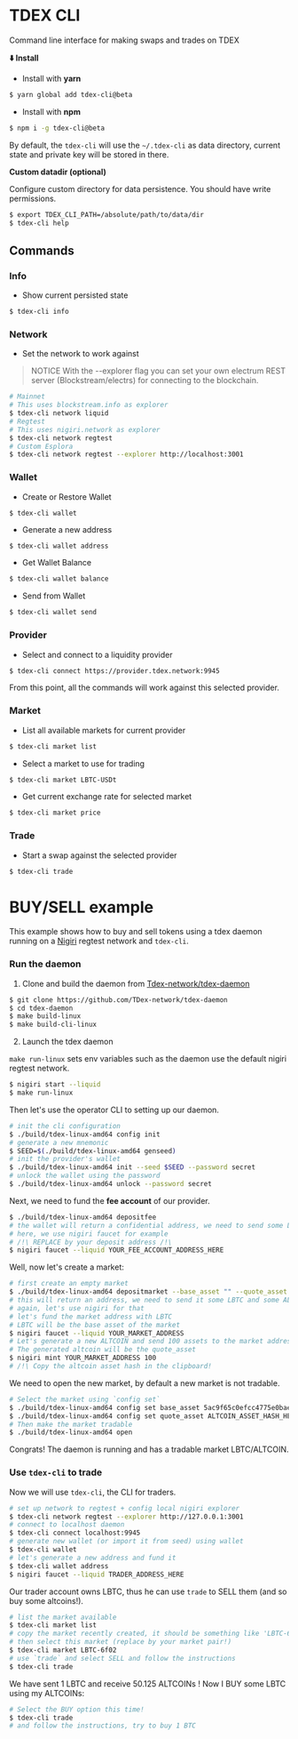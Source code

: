 # TDEX CLI

Command line interface for making swaps and trades on TDEX

**⬇️ Install**

* Install with **yarn**

```sh
$ yarn global add tdex-cli@beta
```

* Install with **npm**

```sh
$ npm i -g tdex-cli@beta
```

By default, the `tdex-cli` will use the `~/.tdex-cli` as data directory, current state and private key will be stored in there.

**Custom datadir (optional)**

Configure custom directory for data persistence. You should have write permissions.

```sh
$ export TDEX_CLI_PATH=/absolute/path/to/data/dir
$ tdex-cli help
```

## Commands

### Info

- Show current persisted state

```sh
$ tdex-cli info
```

### Network

- Set the network to work against

> NOTICE With the --explorer flag you can set your own electrum REST server (Blockstream/electrs) for connecting to the blockchain.

```sh
# Mainnet
# This uses blockstream.info as explorer
$ tdex-cli network liquid
# Regtest
# This uses nigiri.network as explorer
$ tdex-cli network regtest
# Custom Esplora
$ tdex-cli network regtest --explorer http://localhost:3001
```

### Wallet

- Create or Restore Wallet

```sh
$ tdex-cli wallet
```

- Generate a new address

```
$ tdex-cli wallet address
```

- Get Wallet Balance

```sh
$ tdex-cli wallet balance
```

- Send from Wallet

```sh
$ tdex-cli wallet send
```

### Provider

- Select and connect to a liquidity provider

```sh
$ tdex-cli connect https://provider.tdex.network:9945
```

From this point, all the commands will work against this selected provider.

### Market

- List all available markets for current provider

```sh
$ tdex-cli market list
```

- Select a market to use for trading

```sh
$ tdex-cli market LBTC-USDt
```

- Get current exchange rate for selected market

```sh
$ tdex-cli market price
```

### Trade

- Start a swap against the selected provider

```sh
$ tdex-cli trade
```

# BUY/SELL example

This example shows how to buy and sell tokens using a tdex daemon running on a [Nigiri](https://github.com/vulpemventures/nigiri) regtest network and `tdex-cli`.

### Run the daemon

1. Clone and build the daemon from [Tdex-network/tdex-daemon](https://github.com/TDex-network/tdex-daemon)

```sh
$ git clone https://github.com/TDex-network/tdex-daemon
$ cd tdex-daemon
$ make build-linux
$ make build-cli-linux
```

2. Launch the tdex daemon

`make run-linux` sets env variables such as the daemon use the default nigiri regtest network.

```sh
$ nigiri start --liquid
$ make run-linux
```

Then let's use the operator CLI to setting up our daemon.

```sh
# init the cli configuration
$ ./build/tdex-linux-amd64 config init
# generate a new mnemonic
$ SEED=$(./build/tdex-linux-amd64 genseed)
# init the provider's wallet
$ ./build/tdex-linux-amd64 init --seed $SEED --password secret
# unlock the wallet using the password
$ ./build/tdex-linux-amd64 unlock --password secret
```
Next, we need to fund the **fee account** of our provider. 

```sh
$ ./build/tdex-linux-amd64 depositfee
# the wallet will return a confidential address, we need to send some LBTC to this one
# here, we use nigiri faucet for example
# /!\ REPLACE by your deposit address /!\
$ nigiri faucet --liquid YOUR_FEE_ACCOUNT_ADDRESS_HERE
```

Well, now let's create a market:

```sh
# first create an empty market
$ ./build/tdex-linux-amd64 depositmarket --base_asset "" --quote_asset ""
# this will return an address, we need to send it some LBTC and some ALTCOIN
# again, let's use nigiri for that
# let's fund the market address with LBTC
# LBTC will be the base asset of the market
$ nigiri faucet --liquid YOUR_MARKET_ADDRESS
# Let's generate a new ALTCOIN and send 100 assets to the market address
# The generated altcoin will be the quote_asset
$ nigiri mint YOUR_MARKET_ADDRESS 100
# /!\ Copy the altcoin asset hash in the clipboard!
```

We need to open the new market, by default a new market is not tradable.

```sh
# Select the market using `config set`
$ ./build/tdex-linux-amd64 config set base_asset 5ac9f65c0efcc4775e0baec4ec03abdde22473cd3cf33c0419ca290e0751b225
$ ./build/tdex-linux-amd64 config set quote_asset ALTCOIN_ASSET_HASH_HERE
# Then make the market tradable
$ ./build/tdex-linux-amd64 open
```

Congrats! The daemon is running and has a tradable market LBTC/ALTCOIN.

### Use `tdex-cli` to trade

Now we will use `tdex-cli`, the CLI for traders.

```sh
# set up network to regtest + config local nigiri explorer
$ tdex-cli network regtest --explorer http://127.0.0.1:3001
# connect to localhost daemon
$ tdex-cli connect localhost:9945
# generate new wallet (or import it from seed) using wallet
$ tdex-cli wallet
# let's generate a new address and fund it
$ tdex-cli wallet address
$ nigiri faucet --liquid TRADER_ADDRESS_HERE
```

Our trader account owns LBTC, thus he can use `trade` to SELL them (and so buy some altcoins!).

```sh
# list the market available
$ tdex-cli market list
# copy the market recently created, it should be something like 'LBTC-6f02'
# then select this market (replace by your market pair!)
$ tdex-cli market LBTC-6f02
# use `trade` and select SELL and follow the instructions
$ tdex-cli trade
```

We have sent 1 LBTC and receive 50.125 ALTCOINs ! Now I BUY some LBTC using my ALTCOINs:

```sh
# Select the BUY option this time!
$ tdex-cli trade
# and follow the instructions, try to buy 1 BTC
```

